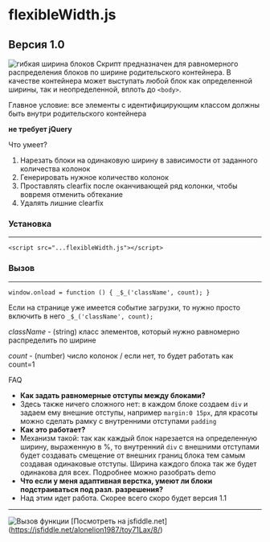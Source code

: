 # flexibleWidth.js
**Версия 1.0**
---
![гибкая ширина блоков](https://zharikov.site/wp-content/uploads/2016/04/flexibleWidth-2.png)
Скрипт предназначен для равномерного распределения блоков по ширине родительского контейнера. В качестве контейнера может выступать любой блок как определенной ширины, так и неопределенной, вплоть до `<body>`.

Главное условие: все элементы с идентифицирующим классом должны быть внутри родительского контейнера

**не требует jQuery**

Что умеет?

1. Нарезать блоки на одинаковую ширину в зависимости от заданного количества колонок
2. Генерировать нужное количество колонок
3. Проставлять clearfix после оканчивающей ряд колонки, чтобы вовремя отменить обтекание
4. Удалять лишние clearfix

### Установка
---
`<script src="...flexibleWidth.js"></script>`

### Вызов
---
`window.onload = function () { _$_('className', count); }`

Если на странице уже имеется событие загрузки, то нужно просто включить в него `_$_('className', count);`

*className* - (string) класс элементов, который нужно равномерно распределить по ширине

*count* - (number) число колонок / если нет, то будет работать как count=1

FAQ

 - **Как задать равномерные отступы между блоками?**
 - Здесь также ничего сложного нет: в каждом блоке создаем `div` и задаем ему внешние отступы, например `margin:0 15px`, для красоты можно сделать рамку с внутренними отступами `padding`
 - **Как это работает?**
 - Механизм такой: так как каждый блок нарезается на определенную ширину, выраженную в %, то внутренний `div` с внешними отступами будет создавать смещение от внешних границ блока тем самым создавая одинаковые отступы. Ширина каждого блока так же будет одинакова для всех. Подробнее можно разобрать demo
 - **Что если у меня адаптивная верстка, умеют ли блоки подстраиваться под разл. разрешения?**
 - Над этим идет работа. Скорее всего скоро будет версия 1.1

--- 

![Вызов функции](https://zharikov.site/wp-content/uploads/2016/04/flexibleWidthCode.png)
[Посмотреть на jsfiddle.net] (https://jsfiddle.net/alonelion1987/toy71Lax/8/)
